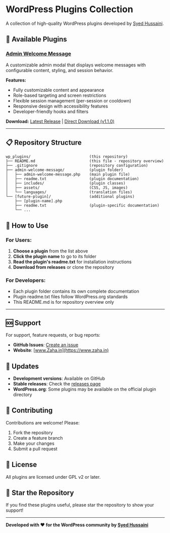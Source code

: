 # WordPress Plugins Collection

A collection of high-quality WordPress plugins developed by [Syed Hussaini](https://www.zaha.in).

## 🚀 Available Plugins

### [Admin Welcome Message](./admin-welcome-message/)
A customizable admin modal that displays welcome messages with configurable content, styling, and session behavior.

**Features:**
- Fully customizable content and appearance
- Role-based targeting and screen restrictions
- Flexible session management (per-session or cooldown)
- Responsive design with accessibility features
- Developer-friendly hooks and filters

**Download:** [Latest Release](https://github.com/syhussaini/wp_plugins/releases) | [Direct Download (v1.1.0)](./admin-welcome-message-v1.1.0.zip)

---

## 📋 Repository Structure

```
wp_plugins/                          (this repository)
├── README.md                        (this file - repository overview)
├── .gitignore                       (repository configuration)
├── admin-welcome-message/           (plugin folder)
│   ├── admin-welcome-message.php    (main plugin file)
│   ├── readme.txt                   (plugin documentation)
│   ├── includes/                    (plugin classes)
│   ├── assets/                      (CSS, JS, images)
│   └── languages/                   (translation files)
└── [future-plugin]/                 (additional plugins)
    ├── [plugin-name].php
    ├── readme.txt                   (plugin-specific documentation)
    └── ...
```

## 📖 How to Use

### **For Users:**
1. **Choose a plugin** from the list above
2. **Click the plugin name** to go to its folder
3. **Read the plugin's readme.txt** for installation instructions
4. **Download from releases** or clone the repository

### **For Developers:**
- Each plugin folder contains its own complete documentation
- Plugin readme.txt files follow WordPress.org standards
- This README.md is for repository overview only

---

## 🆘 Support

For support, feature requests, or bug reports:

- **GitHub Issues**: [Create an issue](https://github.com/syhussaini/wp_plugins/issues)
- **Website**: [www.Zaha.in](https://www.zaha.in)

## 🔄 Updates

- **Development versions**: Available on GitHub
- **Stable releases**: Check the [releases page](https://github.com/syhussaini/wp_plugins/releases)
- **WordPress.org**: Some plugins may be available on the official plugin directory

## 🤝 Contributing

Contributions are welcome! Please:

1. Fork the repository
2. Create a feature branch
3. Make your changes
4. Submit a pull request

## 📄 License

All plugins are licensed under GPL v2 or later.

## 🌟 Star the Repository

If you find these plugins useful, please star the repository to show your support!

---

**Developed with ❤️ for the WordPress community by [Syed Hussaini](https://www.zaha.in)**
